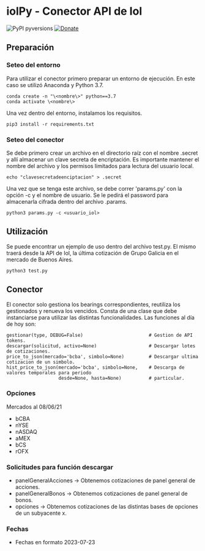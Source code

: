 iolPy - Conector API de Iol
===========================
![PyPI pyversions](https://img.shields.io/badge/python-3.7+-blue.svg?style=flat)
[![Donate](https://img.shields.io/badge/Donate-PayPal-green.svg)](https://paypal.me/diegolpedro)

Preparación
-----------
### Seteo del entorno
Para utilizar el conector primero preparar un entorno de ejecución. En este caso se utilizó Anaconda y Python 3.7.
```
conda create -n "\<nombre\>" python==3.7
conda activate \<nombre\>
```
Una vez dentro del entorno, instalamos los requisitos.
```
pip3 install -r requirements.txt
```
### Seteo del conector
Se debe primero crear un archivo en el directorio raíz con el nombre .secret y allí almacenar un clave secreta de encriptación. Es importante mantener el nombre del archivo y los permisos limitados para lectura del usuario local.
```
echo "clavesecretadeenciptacion" > .secret
```
Una vez que se tenga este archivo, se debe correr 'params.py' con la opción -c y el nombre de usuario. Se le pedirá el password para almacenarla cifrada dentro del archivo .params.
```
python3 params.py -c <usuario_iol>
```
Utilización
-----------
Se puede encontrar un ejemplo de uso dentro del archivo test.py. El mismo traerá desde la API de Iol, la última cotización de Grupo Galicia en el mercado de Buenos Aires.
```
python3 test.py
```
Conector
-----------
El conector solo gestiona los bearings correspondientes, reutiliza los gestionados y renueva los vencidos. Consta de una clase que debe instanciarse para utilizar las distintas funcionalidades. Las funciones al día de hoy son:
```
gestionar(type, DEBUG=False)                        # Gestion de API tokens.
descargar(solicitud, activo=None)                   # Descargar lotes de cotizaciones.
price_to_json(mercado='bcba', simbolo=None)         # Descargar ultima cotizacion de un simbolo.
hist_price_to_json(mercado='bcba', simbolo=None,    # Descarga de valores temporales para periodo 
                   desde=None, hasta=None)          # particular.
```
### Opciones
Mercados al 08/06/21
- bCBA
- nYSE
- nASDAQ
- aMEX 
- bCS
- rOFX 

### Solicitudes para función descargar
- panelGeneralAcciones  -> Obtenemos cotizaciones de panel general de acciones.
- panelGeneralBonos     -> Obtenemos cotizaciones de panel general de bonos.
- opciones              -> Obtenemos cotizaciones de las distintas bases de opciones de un subyacente x.

### Fechas
- Fechas en formato 2023-07-23
